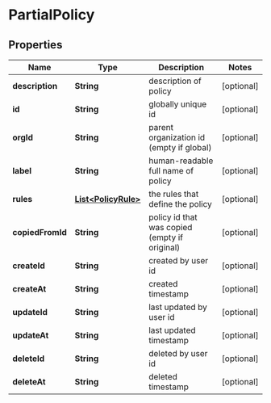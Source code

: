 

# PartialPolicy


## Properties

| Name | Type | Description | Notes |
|------------ | ------------- | ------------- | -------------|
|**description** | **String** | description of policy |  [optional] |
|**id** | **String** | globally unique id |  [optional] |
|**orgId** | **String** | parent organization id (empty if global) |  [optional] |
|**label** | **String** | human-readable full name of policy |  [optional] |
|**rules** | [**List&lt;PolicyRule&gt;**](PolicyRule.md) | the rules that define the policy |  [optional] |
|**copiedFromId** | **String** | policy id that was copied (empty if original) |  [optional] |
|**createId** | **String** | created by user id |  [optional] |
|**createAt** | **String** | created timestamp |  [optional] |
|**updateId** | **String** | last updated by user id |  [optional] |
|**updateAt** | **String** | last updated timestamp |  [optional] |
|**deleteId** | **String** | deleted by user id |  [optional] |
|**deleteAt** | **String** | deleted timestamp |  [optional] |



